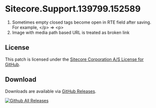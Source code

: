 # Sitecore.Support.139799.152589
1) Sometimes empty closed tags become open in RTE field after saving. For example, &lt;/p&gt; =&gt; &lt;p&gt;
2) Image with media path based URL is treated as broken link

## License  
This patch is licensed under the [Sitecore Corporation A/S License for GitHub](https://github.com/sitecoresupport/Sitecore.Support.139799.152589/blob/master/LICENSE).  

## Download  
Downloads are available via [GitHub Releases](https://github.com/sitecoresupport/Sitecore.Support.139799.152589/releases).  

[![Github All Releases](https://img.shields.io/github/downloads/SitecoreSupport/Sitecore.Support.139799.152589/total.svg)](https://github.com/SitecoreSupport/Sitecore.Support.139799.152589/releases)
